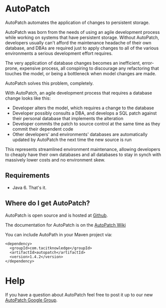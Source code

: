 AutoPatch
=========

AutoPatch automates the application of changes to persistent storage.

AutoPatch was born from the needs of using an agile development process
while working on systems that have persistent storage. Without
AutoPatch, developers usually can't afford the maintenance headache of
their own database, and DBAs are required just to apply changes to all
of the various environments a serious development effort requires.

The very application of database changes becomes an inefficient,
error-prone, expensive process, all conspiring to discourage any
refactoring that touches the model, or being a bottleneck when model
changes are made.

AutoPatch solves this problem, completely.

With AutoPatch, an agile development process that requires a database
change looks like this:

* Developer alters the model, which requires a change to the database
* Developer possibly consults a DBA, and develops a SQL patch against
  their personal database that implements the alteration
* Developer commits the patch to source control at the same time as they
  commit their dependent code
* Other developers' and environments' databases are automatically updated
  by AutoPatch the next time the new source is run

This represents streamlined environment maintenance, allowing developers
to cheaply have their own databases and all databases to stay in synch
with massively lower costs and no environment skew.

Requirements
------------

* Java 6. That's it.


Where do I get AutoPatch?
-------------------------
AutoPatch is open source and is hosted at [Github](http://github.com/tacitknowledge/autopatch).

The documentation for AutoPatch is on the [AutoPatch Wiki](https://github.com/tacitknowledge/autopatch/wiki)

You can include AutoPath in your Maven project via:

    <dependency>
      <groupId>com.tacitknowledge</groupId>
      <artifactId>autopatch</artifactId>
      <version>1.4.2</version>
    </dependency>

Help
====

If you have a question about AutoPatch feel free to post it up to our
new [AutoPatch Google Group](http://groups.google.com/group/autopatch-users/).
